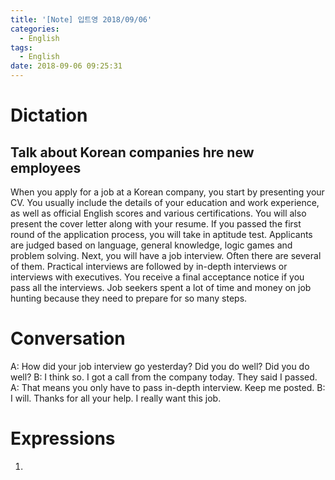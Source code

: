 ```yaml
---
title: '[Note] 입트영 2018/09/06'
categories:
  - English
tags:
  - English
date: 2018-09-06 09:25:31
---
```


# Dictation

## Talk about Korean companies hre new employees

When you apply for a job at a Korean company, you start by presenting your CV. You usually include the details of your education and work experience, as well as official English scores and various certifications. You will also present the cover letter along with your resume. If you passed the first round of the application process, you will take in aptitude test. Applicants are judged based on language, general knowledge, logic games and problem solving. Next, you will have a job interview. Often there are several of them. Practical interviews are followed by in-depth interviews or interviews with executives. You receive a final acceptance notice if you pass all the interviews. Job seekers spent a lot of time and money on job hunting because they need to prepare for so many steps. 

# Conversation

A: How did your job interview go yesterday? Did you do well? Did you do well?
B: I think so. I got a call from the company today. They said I passed. 
A: That means you only have to pass in-depth interview. Keep me posted.
B: I will. Thanks for all your help. I really want this job.

# Expressions

1.